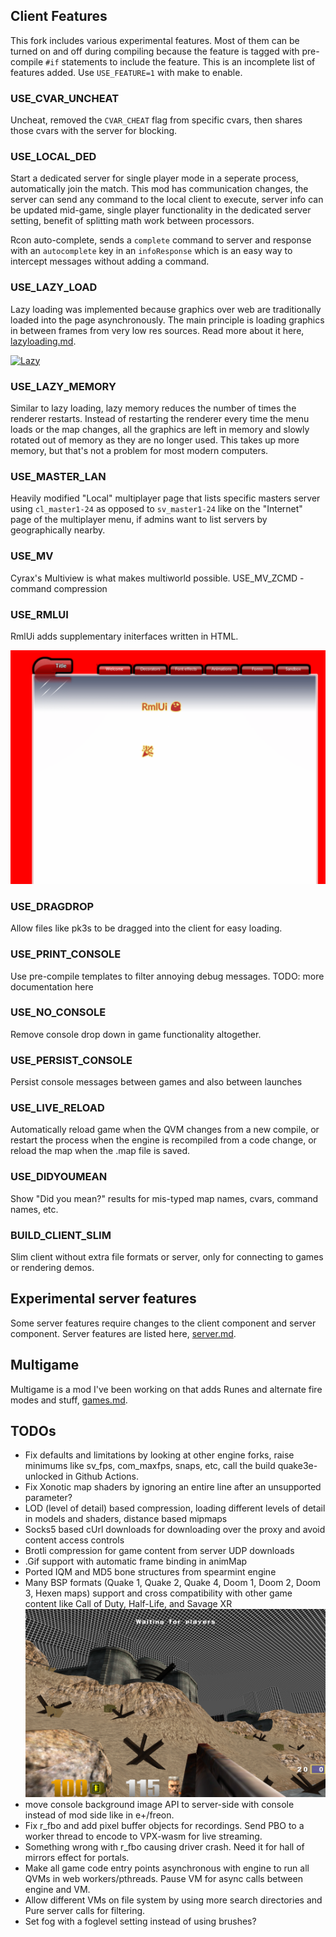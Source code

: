 


## Client Features

This fork includes various experimental features. Most of them can be turned on and off during compiling because the feature is tagged with pre-compile `#if` statements to include the feature.
This is an incomplete list of features added.
Use `USE_FEATURE=1` with make to enable.

### USE_CVAR_UNCHEAT
Uncheat, removed the `CVAR_CHEAT` flag from specific cvars, then shares those cvars with the server for blocking.

### USE_LOCAL_DED
Start a dedicated server for single player mode in a seperate process, automatically join the match. This mod has communication changes, the server can send any command to the local client to execute, server info can be updated mid-game, single player functionality in the dedicated server setting, benefit of splitting math work between processors.

Rcon auto-complete, sends a `complete` command to server and response with an `autocomplete` key in an `infoResponse` which is an easy way to intercept messages without adding a command.

### USE_LAZY_LOAD
Lazy loading was implemented because graphics over web are traditionally loaded into the page asynchronously. The main principle is loading graphics in between frames from very low res sources. Read more about it here, [lazyloading.md](../docs/lazyloading.md).

[![Lazy](https://img.youtube.com/vi/lkp0A68ygBQ/0.jpg)](https://www.youtube.com/watch?v=lkp0A68ygBQ
)

### USE_LAZY_MEMORY
Similar to lazy loading, lazy memory reduces the number of times the renderer restarts. Instead of restarting the renderer every time the menu loads or the map changes, all the graphics are left in memory and slowly rotated out of memory as they are no longer used. This takes up more memory, but that's not a problem for most modern computers.

### USE_MASTER_LAN
Heavily modified "Local" multiplayer page that lists specific masters server using `cl_master1-24` as opposed to `sv_master1-24` like on the "Internet" page of the multiplayer menu, if admins want to list servers by geographically nearby.

### USE_MV
Cyrax's Multiview is what makes multiworld possible.
USE_MV_ZCMD - command compression

### USE_RMLUI
RmlUi adds supplementary initerfaces written in HTML.

![F1](../docs/rml.png?raw=true)

### USE_DRAGDROP
Allow files like pk3s to be dragged into the client for easy loading.

### USE_PRINT_CONSOLE
Use pre-compile templates to filter annoying debug messages. TODO: more documentation here

### USE_NO_CONSOLE
Remove console drop down in game functionality altogether.

### USE_PERSIST_CONSOLE
Persist console messages between games and also between launches

### USE_LIVE_RELOAD
Automatically reload game when the QVM changes from a new compile, or restart the process when the engine is recompiled from a code change, or reload the map when the .map file is saved.

### USE_DIDYOUMEAN
Show "Did you mean?" results for mis-typed map names, cvars, command names, etc.

### BUILD_CLIENT_SLIM
Slim client without extra file formats or server, only for connecting to games or rendering demos.


## Experimental server features

Some server features require changes to the client component and server component. Server features are listed here, [server.md](../docs/server.md).


## Multigame

Multigame is a mod I've been working on that adds Runes and alternate fire modes and stuff, [games.md](../docs/games.md#game-features).


## TODOs

  * Fix defaults and limitations by looking at other engine forks, raise minimums like sv_fps, com_maxfps, snaps, etc, call the build quake3e-unlocked in Github Actions.
  * Fix Xonotic map shaders by ignoring an entire line after an unsupported parameter?
  * LOD (level of detail) based compression, loading different levels of detail in models and shaders, distance based mipmaps
  * Socks5 based cUrl downloads for downloading over the proxy and avoid content access controls
  * Brotli compression for game content from server UDP downloads
  * .Gif support with automatic frame binding in animMap
  * Ported IQM and MD5 bone structures from spearmint engine
  * Many BSP formats (Quake 1, Quake 2, Quake 4, Doom 1, Doom 2, Doom 3, Hexen maps) support and cross compatibility with other game content like Call of Duty, Half-Life, and Savage XR
  ![F1](../docs/et.png?raw=true)
  * move console background image API to server-side with console instead of mod side like in e+/freon.
  * Fix r_fbo and add pixel buffer objects for recordings. Send PBO to a worker thread to encode to VPX-wasm for live streaming.
  * Something wrong with r_fbo causing driver crash. Need it for hall of mirrors effect for portals.
  * Make all game code entry points asynchronous with engine to run all QVMs in web workers/pthreads. Pause VM for async calls between engine and VM.
  * Allow different VMs on file system by using more search directories and Pure server calls for filtering.
  * Set fog with a foglevel setting instead of using brushes?
